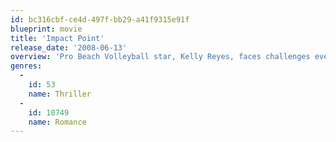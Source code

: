 ```yaml
---
id: bc316cbf-ce4d-497f-bb29-a41f9315e91f
blueprint: movie
title: 'Impact Point'
release_date: '2008-06-13'
overview: 'Pro Beach Volleyball star, Kelly Reyes, faces challenges everyday, fierce competitors, the press, but nothing could prepare her for him.'
genres:
  -
    id: 53
    name: Thriller
  -
    id: 10749
    name: Romance
---
```

